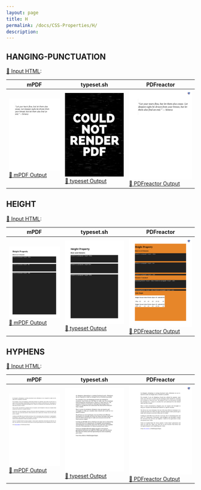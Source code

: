 ```yaml
---
layout: page
title: H
permalink: /docs/CSS-Properties/H/
description: 
---
```




## HANGING-PUNCTUATION

[📄 Input HTML](/html/CSS%20Properties/H/hanging-punctuation.html):

| mPDF | typeset.sh | PDFreactor |
|---------|---------|---------|
| ![mPDF Preview](mpdf__html_CSS_Properties_H_hanging-punctuation.html.png) [📕 mPDF Output](mpdf__html_CSS_Properties_H_hanging-punctuation.html.pdf) | ![typeset Preview](typeset__html_CSS_Properties_H_hanging-punctuation.html.png) [📕 typeset Output](typeset__html_CSS_Properties_H_hanging-punctuation.html.pdf) | ![PDFreactor Preview](pdfreactor__html_CSS_Properties_H_hanging-punctuation.html.png) [📕 PDFreactor Output](pdfreactor__html_CSS_Properties_H_hanging-punctuation.html.pdf)

## HEIGHT

[📄 Input HTML](/html/CSS%20Properties/H/height.html):

| mPDF | typeset.sh | PDFreactor |
|---------|---------|---------|
| ![mPDF Preview](mpdf__html_CSS_Properties_H_height.html.png) [📕 mPDF Output](mpdf__html_CSS_Properties_H_height.html.pdf) | ![typeset Preview](typeset__html_CSS_Properties_H_height.html.png) [📕 typeset Output](typeset__html_CSS_Properties_H_height.html.pdf) | ![PDFreactor Preview](pdfreactor__html_CSS_Properties_H_height.html.png) [📕 PDFreactor Output](pdfreactor__html_CSS_Properties_H_height.html.pdf)

## HYPHENS

[📄 Input HTML](/html/CSS%20Properties/H/hyphens.html):

| mPDF | typeset.sh | PDFreactor |
|---------|---------|---------|
| ![mPDF Preview](mpdf__html_CSS_Properties_H_hyphens.html.png) [📕 mPDF Output](mpdf__html_CSS_Properties_H_hyphens.html.pdf) | ![typeset Preview](typeset__html_CSS_Properties_H_hyphens.html.png) [📕 typeset Output](typeset__html_CSS_Properties_H_hyphens.html.pdf) | ![PDFreactor Preview](pdfreactor__html_CSS_Properties_H_hyphens.html.png) [📕 PDFreactor Output](pdfreactor__html_CSS_Properties_H_hyphens.html.pdf)


